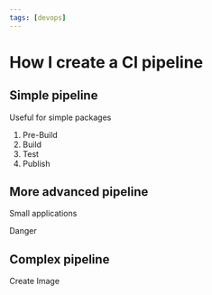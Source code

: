 ```yaml
---
tags: [devops]
---
```


# How I create a CI pipeline

## Simple pipeline

Useful for simple packages

1. Pre-Build
2. Build
3. Test
4. Publish

## More advanced pipeline

Small applications

Danger

## Complex pipeline

Create Image

<!--
Как я работаю с пайплайнами

Стадии пайплайна:

- pre-build (lint)
- build
- test
- publish
- pre-deploy
- deploy
- e2e
- post-deploy
- close

1. Разработчик создает ветку от **master**
   - Ведет в ней разработку
2. От **master** вручную создается ветка **release/\*.\*.\***
3. вручную в нее сливаются ветки разработки готовые к выпуску и выполняется push в репозиторий
4. После того как релизная ветка протестирована и готова к выпуску нажимается кнопка "ready to prod" (релизный пайплайн)
5. Ответственный за выкладку жмет кнопку "production" на этапе "deploy" (пайплайн тэга)
6. После того как выкладка прошла успешно и ответственный убедился, что все в порядке, он жмет кнопку "close release" (пайплайн тэга)
7. После того как релизная ветка слита в мастер, запускается пайплайн для мастера. Происходит автоматический деплой мастера на стейджинг и переключение роута по умолчанию на master.

Возможности:

- деплой на development/staging нескольких веток (с возможностью переключения маршрута по умолчанию)
- деплой на development/staging одной ветки, при наличии переменной `SINGLE_DEPLOY`
- автоматический мерж свежего мастера в релизы/хотфиксы (при запуске пайплайнов для них)
- автоматическое проставление тэгов
- автоматический merge в master при выпуске в production
- автоматическое управление релизами в Jira (создание/закрытие, установка fix version для issues)
- отправка в слэк о событиях деплоя и release-notes

Обратите внимание:

- если master не является веткой по умолчанию и не protected, то будет удален после мержа в ветку поумолчанию и вызова 'deleted merged branches'.

## Виды цепочек

_feature branch_
**Build:**

- _build -_ сборка, подготовка кода к упаковке в docker (шаг добавляется командой разработки)
- _helm check -_ проверяет файлы values на валидность (необязательный шаг)

**Publish:**

- _create image_ - сборка и публикация docker образа в реестр

**Deploy:**

- _development_
  - проверка остутствия параллельных деплоев
  - проверка доступных квот на namespace в кластере перед деплоем
  - деплой в development среду, не обязательный для pipeline. Cервис будет доступен по NAME-BRANCH.NAMESPACE.dev.s.cats.ru
  - оповещение в слек-канал указанный в переменной SLACK_CHANNEL_DEV

**Close:**

- _close development -_ удаление деплоя текущей ветки со стенда. Выполняется автоматически после удаление ветки или после нажатия кнопки, так же можно останавливать со страницы environments
- development switch - переключение дефолтного маршрута на эту ветку. После переключение сервис будет доступен по NAME.NAMESPACE.dev.s.o3.ru

## Хотфикс или релиз

_Hotfix/release branch `^(release|hotfix)\/.+$`_

---

**Pre-build:**

- _create release_
  - создание merge request в мастер
  - создание релиза в Jira (если не существует, берется $JIRA_VERSION_PREFIX/$IMAGE_TAG)
  - добавление issue (Jira) в релиз, указание fix version (номера берутся из комментариев к коммитам)
- _merge master -_ проверяется есть ли свежий мастер, если есть то:
  - мастер мержится в ветку
  - запускается новый пайплайн
  - текущий пайплайн останавливается

**Build:**

- _build -_ см. выше
- _helm check -_ см. выше

**Publish:**

- _create image_ - см. выше

**Deploy:**

- _staging_
  - проверка остутствия параллельных деплоев
  - проверка доступных квот на namespace в кластере перед деплоем
  - деплой в staging среду. Cервис будет доступен по NAME-BRANCH.NAMESPACE.stg.s.cats.ru
  - оповещение в слек-канал указанный в переменной SLACK_CHANNEL_STG

**Close:**

- _ready to prod_

  - merge master: см. выше
  - установка тега (IMAGE_TAG), при установке тега запускается следующий пайплайн
  - оповещение в SLACK_CHANNEL_PROD

  IMAGE_TAG = части названии ветки после "/", например для "release/1.0.0" возбмется как 1.0.0

  JIRA_VERSION_PREFIX = указывается в variables

- _staging clean -_ аналогично clean development
- _development switch - переключение дефолтного маршрута на эту ветку. После переключение сервис будет доступен по NAME.NAMESPACE.stg.s.o3.ru_

## Тэг

_Hotfix/release branch_

---

**Publish:**

- _release image_
  - docker образ ветки помечается как релизный, копируется в \$CI_REGISTRY_IMAGE/release

**Deploy:**

- _production_
  - проверка остутствия параллельных деплоев
  - проверка доступных квот на namespace в кластере перед деплоем
  - деплой на production. Cервис будет доступен по NAME-BRANCH.NAMESPACE.prod.s.cats.ru
  - оповещение в слек-канал указанный в переменной SLACK_CHANNEL_PROD
  - образ докера помечается как latest

**Close:**

- _close relese_
  - мерж в мастер
  - закрытие релиза в JIRA
  - оповещение в слек-канал указанный в переменной SLACK_CHANNEL_PROD

## Ветка мастера

_`master` branch_

---

**Build:**

- _build:_ см. выше
- _helm check:_ см. выше

**Publish:**

- _create image:_ см. выше

**Deploy:**

- _development:_ см. выше
- _staging latest:_ деплой в staging среду докер образа помеченного на шаге "release image" как latest, если такой не существует, то возьмется master

**Close:**

- _delete merged branches:_ вызывает кнопку Repository → Branches → Delete merged branches, которая обеспечивает удаление смерженных веток в основную (по умолчанию - master)
- _development switch:_ см. выше
- _staging latest switch:_ аналогично "staging switch", переключение дефолтного маршрута на latest
-->
